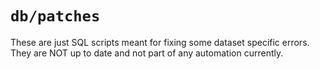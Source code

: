 # `db/patches`

These are just SQL scripts meant for fixing some dataset specific errors.
They are NOT up to date and not part of any automation currently.
